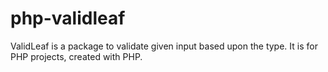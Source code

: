 # php-validleaf
ValidLeaf is a package to validate given input based upon the type. It is for PHP projects, created with PHP.
